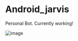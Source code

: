 # Android_jarvis
Personal Bot. Currently working!


![image](https://user-images.githubusercontent.com/72164140/233623198-8c337f41-610b-4e9b-a04e-1271d07bf668.png)


